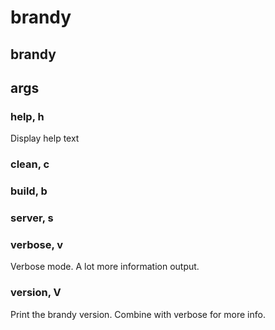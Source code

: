 # brandy

## brandy

## args

### help, h

Display help text


### clean, c

### build, b

### server, s

### verbose, v

Verbose mode. A lot more information output.

### version, V

Print the brandy version. Combine with verbose for more info.
